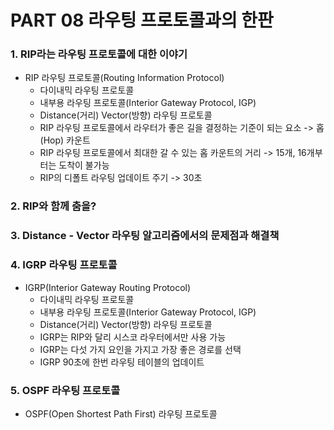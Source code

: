 # PART 08 라우팅 프로토콜과의 한판

### 1. RIP라는 라우팅 프로토콜에 대한 이야기

- RIP 라우팅 프로토콜(Routing Information Protocol)
  - 다이내믹 라우팅 프로토콜
  - 내부용 라우팅 프로토콜(Interior Gateway Protocol, IGP)
  - Distance(거리) Vector(방향) 라우팅 프로토콜
  - RIP 라우팅 프로토콜에서 라우터가 좋은 길을 결정하는 기준이 되는 요소 -> 홉(Hop) 카운트
  - RIP 라우팅 프로토콜에서 최대한 갈 수 있는 홉 카운트의 거리 -> 15개, 16개부터는 도착이 불가능
  - RIP의 디폴트 라우팅 업데이트 주기 -> 30초

### 2. RIP와 함께 춤을?

### 3. Distance - Vector 라우팅 알고리즘에서의 문제점과 해결책

### 4. IGRP 라우팅 프로토콜

- IGRP(Interior Gateway Routing Protocol)
  - 다이내믹 라우팅 프로토콜
  - 내부용 라우팅 프로토콜(Interior Gateway Protocol, IGP)
  - Distance(거리) Vector(방향) 라우팅 프로토콜
  - IGRP는 RIP와 달리 시스코 라우터에서만 사용 가능
  - IGRP는 다섯 가지 요인을 가지고 가장 좋은 경로를 선택
  - IGRP 90초에 한번 라우팅 테이블의 업데이트

### 5. OSPF 라우팅 프로토콜

- OSPF(Open Shortest Path First) 라우팅 프로토콜
